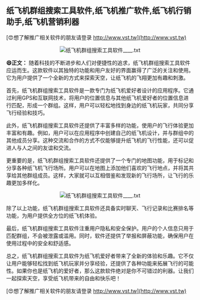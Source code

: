 ## **纸飞机群组搜索工具软件,纸飞机推广软件,纸飞机行销助手,纸飞机营销利器**

[😍想了解推广相关软件的朋友请登录 http://www.vst.tw](http://www.vst.tw)

 <center><img src="https://vst.tw/MP4/tuiguang/png/0.png" alt="纸飞机群组搜索工具软件____.txt"></center>

**😄正文：**
随着科技的不断进步和人们对便捷性的追求，纸飞机群组搜索工具软件应运而生。这款软件以其独特的功能和用户友好的界面赢得了广泛的关注和使用。它为用户提供了一个全新的方式来探索天空，让纸飞机的飞翔更加有趣和刺激。

首先，纸飞机群组搜索工具软件是一款专门为纸飞机爱好者设计的应用程序。它通过利用GPS和互联网技术，将用户的位置信息与其他纸飞机爱好者的位置信息进行匹配，形成一个群组。这样，用户可以轻松地找到身边的纸飞机玩家，共同分享飞行经验和技巧。

此外，纸飞机群组搜索工具软件还提供了丰富多样的功能，使用户的飞行体验更加丰富和有趣。例如，用户可以在应用程序中创建自己的纸飞机设计，并与群组中的其他成员分享。这种交流和合作的方式不仅能够提升纸飞机的飞行性能，还可以促进人与人之间的友谊和交流。

更重要的是，纸飞机群组搜索工具软件还提供了一个专门的地图功能，用于标记和分享各种纸飞机飞行场所。用户可以在地图上添加他们喜欢的飞行地点，并将其共享给其他群组成员。这样，大家就可以互相借鉴和发现新的飞行场所，让飞行的乐趣更加多样化。

 <center><img src="https://vst.tw/MP4/tuiguang/png/7.png" alt="纸飞机群组搜索工具软件____.txt"></center>

除了以上功能，纸飞机群组搜索工具软件还具备实时聊天、飞行记录和比赛排名等功能，为用户提供全方位的纸飞机体验。

最后，纸飞机群组搜索工具软件注重用户隐私和安全保护。用户的个人信息只用于匹配群组，不会被泄露或滥用。同时，软件还提供了举报和屏蔽功能，确保用户在使用过程中的安全和舒适感。

总之，纸飞机群组搜索工具软件为纸飞机爱好者带来了全新的体验和乐趣。它不仅让用户能够轻松找到纸飞机玩家并分享经验，还提供了各种功能来拓展飞行的可能性。如果你也是纸飞机的爱好者，那么这款软件绝对是你不可错过的利器。让我们一起探索天空，享受纸飞机带来的自由和快乐吧！

[😍想了解推广相关软件的朋友请登录 http://www.vst.tw](http://www.vst.tw)



